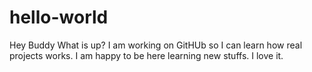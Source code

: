 # hello-world
Hey Buddy What is up?
I am working on GitHUb so I can learn how real projects works.
I am happy to be here learning new stuffs.
I love it.
